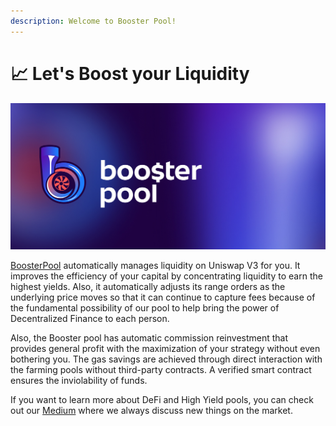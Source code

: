 ```yaml
---
description: Welcome to Booster Pool!
---
```


# 📈 Let's Boost your Liquidity

![](<.gitbook/assets/Frame 48.jpg>)

[BoosterPool](https://boosterpool.xyz/) automatically manages liquidity on Uniswap V3 for you. 
It improves the efficiency of your capital by concentrating liquidity to earn the highest yields. Also, it automatically adjusts its range orders as the underlying price moves so that it can continue to capture fees because of the fundamental possibility of our pool to help bring the power of Decentralized Finance to each person.

Also, the Booster pool has automatic commission reinvestment that provides general profit with the maximization of your strategy without even bothering you. The gas savings are achieved through direct interaction with the farming pools without third-party contracts. A verified smart contract ensures the inviolability of funds.

If you want to learn more about DeFi and High Yield pools, you can check out our [Medium](https://medium.com/@boosterpool) where we always discuss new things on the market.
